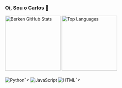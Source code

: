### Oi, Sou o Carlos 👋

<div style= "display: inline_block">
<img height="180em" alt="Berken GitHub Stats" src=https://github-readme-stats.vercel.app/api?username=CarlosBerken&show_icons=true&theme=dark&include_all_commits=true&count_private=true">
<img height="180em" alt="Top Languages" src="https://github-readme-stats.vercel.app/api/top-langs/?username=CarlosBerken&layout=compact&langs_count=7&theme=dark">
</div>
<div style= "display: inline_block"><br/>
<img align="center" alt="Python" src="<img src="https://cdn.jsdelivr.net/gh/devicons/devicon/icons/python/python-original.svg" />">
<img align="center" alt="JavaScript" src="https://img.shields.io/badge/JavaScript-323330?style=for-the-badge&logo=javascript&logoColor=F7DF1E">
<img align="center" alt="HTML" src="<img src="https://cdn.jsdelivr.net/gh/devicons/devicon/icons/html5/html5-original.svg" />">
</div>
